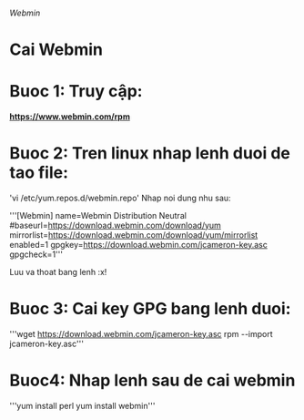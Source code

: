 ###### Webmin
# Cai Webmin

# Buoc 1: Truy cập: 

**https://www.webmin.com/rpm** 

# Buoc 2: Tren linux nhap lenh duoi de tao file:
'vi /etc/yum.repos.d/webmin.repo'
Nhap noi dung nhu sau:

'''[Webmin]
name=Webmin Distribution Neutral
#baseurl=https://download.webmin.com/download/yum
mirrorlist=https://download.webmin.com/download/yum/mirrorlist
enabled=1
gpgkey=https://download.webmin.com/jcameron-key.asc
gpgcheck=1'''

Luu va thoat bang lenh :x!

# Buoc 3: Cai key GPG bang lenh duoi:

'''wget https://download.webmin.com/jcameron-key.asc
rpm --import jcameron-key.asc'''

# Buoc4: Nhap lenh sau de cai webmin
'''yum install perl
   yum install webmin'''
